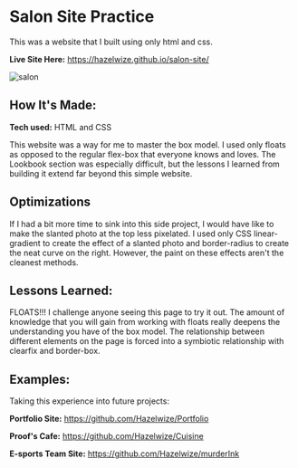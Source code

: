 # Salon Site Practice
This was a website that I built using only html and css.

**Live Site Here:** https://hazelwize.github.io/salon-site/

![salon](https://user-images.githubusercontent.com/97214996/179374436-fec9ee0e-a7cb-44a8-999d-e8235707b780.png)


## How It's Made:

**Tech used:** HTML and CSS

This website was a way for me to master the box model. I used only floats as opposed to the regular flex-box that everyone knows and loves. The Lookbook section was especially difficult, but the lessons I learned from building it extend far beyond this simple website.


## Optimizations

If I had a bit more time to sink into this side project, I would have like to make the slanted photo at the top less pixelated. I used only CSS linear-gradient to create the effect of a slanted photo and border-radius to create the neat curve on the right. However, the paint on these effects aren't the cleanest methods. 

## Lessons Learned:

FLOATS!!! I challenge anyone seeing this page to try it out. The amount of knowledge that you will gain from working with floats really deepens the understanding you have of the box model. The relationship between different elements on the page is forced into a symbiotic relationship with clearfix and border-box.

## Examples:
Taking this experience into future projects: 

**Portfolio Site:** https://github.com/Hazelwize/Portfolio

**Proof's Cafe:** https://github.com/Hazelwize/Cuisine

**E-sports Team Site:** https://github.com/Hazelwize/murderInk



